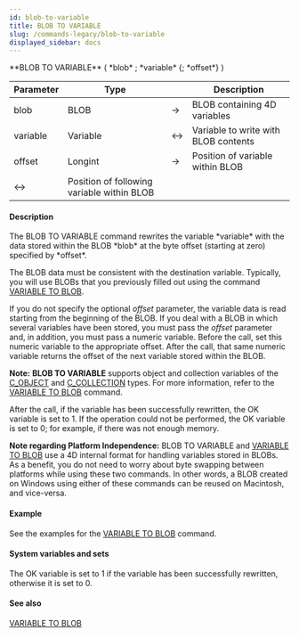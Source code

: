 ```yaml
---
id: blob-to-variable
title: BLOB TO VARIABLE
slug: /commands-legacy/blob-to-variable
displayed_sidebar: docs
---
```


<!--REF #_command_.BLOB TO VARIABLE.Syntax-->**BLOB TO VARIABLE** ( *blob* ; *variable* {; *offset*} )<!-- END REF-->
<!--REF #_command_.BLOB TO VARIABLE.Params-->
| Parameter | Type |  | Description |
| --- | --- | --- | --- |
| blob | BLOB | &rarr; | BLOB containing 4D variables |
| variable | Variable | <&rarr; | Variable to write with BLOB contents |
| offset | Longint | &rarr; | Position of variable within BLOB |
| <&rarr; | Position of following variable within BLOB |

<!-- END REF-->

#### Description 

<!--REF #_command_.BLOB TO VARIABLE.Summary-->The BLOB TO VARIABLE command rewrites the variable *variable* with the data stored within the BLOB *blob* at the byte offset (starting at zero) specified by *offset*.<!-- END REF-->

The BLOB data must be consistent with the destination variable. Typically, you will use BLOBs that you previously filled out using the command [VARIABLE TO BLOB](variable-to-blob.md).

If you do not specify the optional *offset* parameter, the variable data is read starting from the beginning of the BLOB. If you deal with a BLOB in which several variables have been stored, you must pass the *offset* parameter and, in addition, you must pass a numeric variable. Before the call, set this numeric variable to the appropriate offset. After the call, that same numeric variable returns the offset of the next variable stored within the BLOB.

**Note:** **BLOB TO VARIABLE** supports object and collection variables of the [C\_OBJECT](c-object.md) and [C\_COLLECTION](c-collection.md) types. For more information, refer to the [VARIABLE TO BLOB](variable-to-blob.md) command.

After the call, if the variable has been successfully rewritten, the OK variable is set to 1\. If the operation could not be performed, the OK variable is set to 0; for example, if there was not enough memory.

**Note regarding Platform Independence:** BLOB TO VARIABLE and [VARIABLE TO BLOB](variable-to-blob.md) use a 4D internal format for handling variables stored in BLOBs. As a benefit, you do not need to worry about byte swapping between platforms while using these two commands. In other words, a BLOB created on Windows using either of these commands can be reused on Macintosh, and vice-versa.

#### Example 

See the examples for the [VARIABLE TO BLOB](variable-to-blob.md) command.

#### System variables and sets 

The OK variable is set to 1 if the variable has been successfully rewritten, otherwise it is set to 0.

#### See also 

[VARIABLE TO BLOB](variable-to-blob.md)  